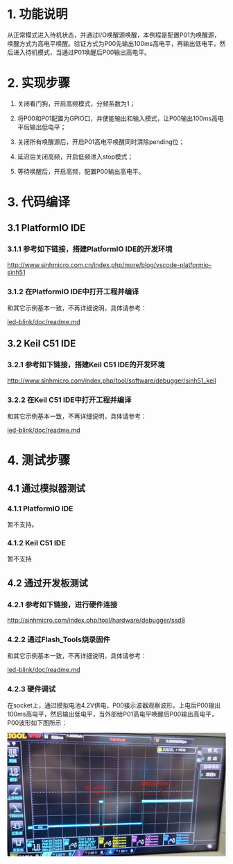 # 1. 功能说明
从正常模式进入待机状态，并通过I/O唤醒源唤醒，本例程是配置P01为唤醒源，唤醒方式为高电平唤醒。验证方式为P00先输出100ms高电平，再输出低电平，然后进入待机模式，当通过P01唤醒后P00输出高电平。

# 2. 实现步骤

1. 关闭看门狗，开启高频模式，分频系数为1；

2. 将P00和P01配置为GPIO口，并使能输出和输入模式，让P00输出100ms高电平后输出低电平；
3. 关闭所有唤醒源后，开启P01高电平唤醒同时清除pending位；
4. 延迟后关闭高频，开启低频进入stop模式；
5. 等待唤醒后，开启高频，配置P00输出高电平。

# 3. 代码编译

## 3.1 PlatformIO IDE

### 3.1.1 参考如下链接，搭建PlatformIO IDE的开发环境

http://www.sinhmicro.com.cn/index.php/more/blog/vscode-platformio-sinh51

### 3.1.2 在PlatformIO IDE中打开工程并编译

和其它示例基本一致，不再详细说明，具体请参考：

[led-blink/doc/readme.md](../../led-blink/doc/readme.md)

## 3.2 Keil C51 IDE

### 3.2.1 参考如下链接，搭建Keil C51 IDE的开发环境

http://www.sinhmicro.com/index.php/tool/software/debugger/sinh51_keil

### 3.2.2 在Keil C51 IDE中打开工程并编译

和其它示例基本一致，不再详细说明，具体请参考：

[led-blink/doc/readme.md](../../led-blink/doc/readme.md)

# 4. 测试步骤

## 4.1 通过模拟器测试
### 4.1.1 PlatformIO IDE

暂不支持。

### 4.1.2 Keil C51 IDE

暂不支持

## 4.2 通过开发板测试

### 4.2.1 参考如下链接，进行硬件连接

http://sinhmicro.com/index.php/tool/hardware/debugger/ssd8

### 4.2.2 通过Flash_Tools烧录固件

和其它示例基本一致，不再详细说明，具体请参考：

[led-blink/doc/readme.md](../../led-blink/doc/readme.md)

### 4.2.3 硬件调试

在socket上，通过模拟电池4.2V供电，P00接示波器观察波形，上电后P00输出100ms高电平，然后输出低电平，当外部给P01高电平唤醒后P00输出高电平，P00波形如下图所示：

<img src="./P00波形.gif" alt="image"  />











